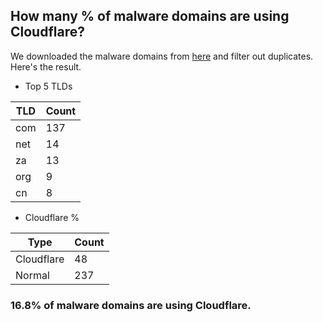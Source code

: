 ## How many % of malware domains are using Cloudflare?


We downloaded the malware domains from [here](https://urlhaus.abuse.ch) and filter out duplicates.
Here's the result.


[//]: # (start replacement)


- Top 5 TLDs

| TLD | Count |
| --- | --- |
| com | 137 |
| net | 14 |
| za | 13 |
| org | 9 |
| cn | 8 |


- Cloudflare %

| Type | Count |
| --- | --- |
| Cloudflare | 48 |
| Normal | 237 |


### 16.8% of malware domains are using Cloudflare.